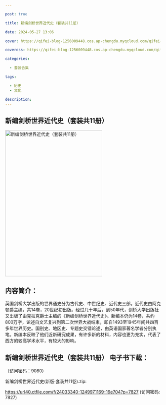 ```yaml
---

post: true

title: 新编剑桥世界近代史（套装共11册）

date: 2024-05-27 13:06

cover: https://qifei-blog-1256009448.cos.ap-chengdu.myqcloud.com/qifei-blog/65f7af839f345e8d03e36dd0.jpg

coveross: https://qifei-blog-1256009448.cos.ap-chengdu.myqcloud.com/qifei-blog/65f7af839f345e8d03e36dd0.jpg

categories:

  - 套装合集

tags:

  - 历史
  - 文化

description:
---
```


## 新编剑桥世界近代史（套装共11册）
<img alt="新编剑桥世界近代史（套装共11册） " class="aligncenter loaded" data-was-processed="true" decoding="async" fetchpriority="high" height="471" src="https://qifei-blog-1256009448.cos.ap-chengdu.myqcloud.com/qifei-blog/65f7af839f345e8d03e36dd0.jpg " style="cursor: zoom-in;" width="314"/>

## 内容简介：

英国剑桥大学出版的世界通史分为古代史、中世纪史、近代史三部。近代史由阿克顿爵主编，共14卷，20世纪初出版。经过几十年后，到50年代，剑桥大学出版社又出版了由克拉克爵士主编的《新编剑桥世界近代史》。新编本仍为14卷，共约800万字，论述自文艺复兴到第二次世界大战结束，即自1493至1945年间共四百多年世界历史。国别史、地区史、专题史交错论述，由英语国家著名学者分别执笔。新编本反映了他们近新研究成果，有许多新的材料，内容也更为充实，代表了西方的较高学术水平，有较大的影响。

## 新编剑桥世界近代史（套装共11册） 电子书下载：

 （访问密码：9080）

新编剑桥世界近代史(新版·套装共11卷).zip: 

https://url40.ctfile.com/f/24033340-1249971169-16e704?p=7827 (访问密码: 7827)
